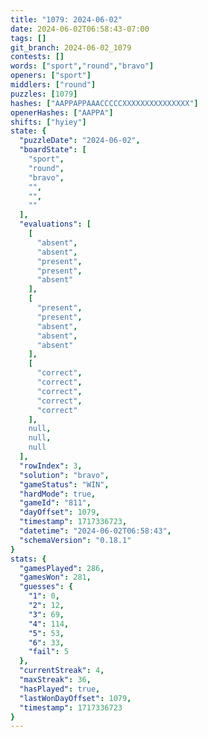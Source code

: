 ```yaml
---
title: "1079: 2024-06-02"
date: 2024-06-02T06:58:43-07:00
tags: []
git_branch: 2024-06-02_1079
contests: []
words: ["sport","round","bravo"]
openers: ["sport"]
middlers: ["round"]
puzzles: [1079]
hashes: ["AAPPAPPAAACCCCCXXXXXXXXXXXXXXX"]
openerHashes: ["AAPPA"]
shifts: ["hyiey"]
state: {
  "puzzleDate": "2024-06-02",
  "boardState": [
    "sport",
    "round",
    "bravo",
    "",
    "",
    ""
  ],
  "evaluations": [
    [
      "absent",
      "absent",
      "present",
      "present",
      "absent"
    ],
    [
      "present",
      "present",
      "absent",
      "absent",
      "absent"
    ],
    [
      "correct",
      "correct",
      "correct",
      "correct",
      "correct"
    ],
    null,
    null,
    null
  ],
  "rowIndex": 3,
  "solution": "bravo",
  "gameStatus": "WIN",
  "hardMode": true,
  "gameId": "811",
  "dayOffset": 1079,
  "timestamp": 1717336723,
  "datetime": "2024-06-02T06:58:43",
  "schemaVersion": "0.18.1"
}
stats: {
  "gamesPlayed": 286,
  "gamesWon": 281,
  "guesses": {
    "1": 0,
    "2": 12,
    "3": 69,
    "4": 114,
    "5": 53,
    "6": 33,
    "fail": 5
  },
  "currentStreak": 4,
  "maxStreak": 36,
  "hasPlayed": true,
  "lastWonDayOffset": 1079,
  "timestamp": 1717336723
}
---
```

<!-- more -->
